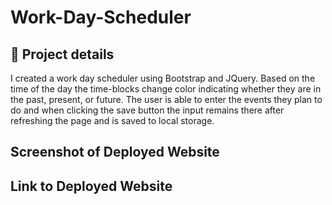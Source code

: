 # Work-Day-Scheduler

## 🚀 Project details

I created a work day scheduler using Bootstrap and JQuery. Based on the time of the day the time-blocks change color indicating whether they are in the past, present, or future. The user is able to enter the events they plan to do and when clicking the save button the input remains there after refreshing the page and is saved to local storage. 

## Screenshot of Deployed Website 

## Link to  Deployed Website


